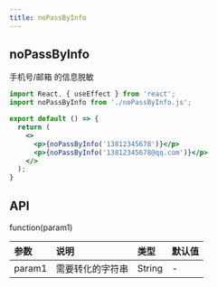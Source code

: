 ```yaml
---
title: noPassByInfo
---
```


## noPassByInfo

手机号/邮箱 的信息脱敏

```jsx
import React, { useEffect } from 'react';
import noPassByInfo from './noPassByInfo.js';

export default () => {
  return (
    <>
      <p>{noPassByInfo('13812345678')}</p>
      <p>{noPassByInfo('13812345678@qq.com')}</p>
    </>
  );
}
```

## API

function(param1)

|参数|说明|类型|默认值|
|:--|:--|:--|:--|
|param1|需要转化的字符串|String|-|
